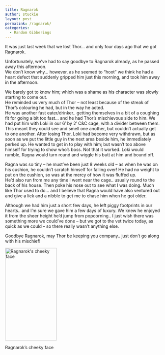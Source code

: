 ```yaml
---
title: Ragnarok
author: stuckie
layout: post
permalink: /ragnarok/
categories:
  - Random Gibberings
---
```

It was just last week that we lost Thor&#8230; and only four days ago that we got Ragnarok.

Unfortunately, we&#8217;ve had to say goodbye to Ragnarok already, as he passed away this afternoon.  
We don&#8217;t know why&#8230; however, as he seemed to &#8220;hoot&#8221; we think he had a heart defect that suddenly gripped him just this morning, and took him away in the afternoon.

We barely got to know him; which was a shame as his character was slowly starting to come out.  
He reminded us very much of Thor &#8211; not least because of the streak of Thor&#8217;s colouring he had, but in the way he acted.  
He was another fast eater/drinker.. getting themselves in a bit of a coughing fit for going a bit too fast&#8230; and he had Thor&#8217;s mischievous side to him. We had put him with Loki in our 6&#8242; by 2&#8242; C&C cage, with a divider between them. This meant they could see and smell one another, but couldn&#8217;t actually get to one another. After losing Thor, Loki had become very withdrawn, but as soon as we put the little guy in the next area beside him, he immediately perked up. He wanted to get in to play with him; but wasn&#8217;t too above himself for trying to show who&#8217;s boss. Not that it worked. Loki would rumble, Ragna would turn round and wiggle his butt at him and bound off.

Ragna was so tiny &#8211; he must&#8217;ve been just 8 weeks old &#8211; as when he was on his cushion, he couldn&#8217;t scratch himself for falling over! He had no weight to put on the cushion, so was at the mercy of how it was fluffed up.  
He&#8217;d also run from me any time I went near the cage.. usually round to the back of his house. Then poke his nose out to see what I was doing. Much like Thor used to do&#8230; and I believe that Ragna would have also ventured out and give a lick and a nibble to get me to chase him when he got older.

Although we had him just a short few days, he left piggy footprints in our hearts.. and I&#8217;m sure we gave him a few days of luxury. We knew he enjoyed it from the sheer height he&#8217;d jump from popcorning.. I just wish there was something more we could&#8217;ve done &#8211; but we got to the vet twice today, as quick as we could &#8211; so there really wasn&#8217;t anything else.

Goodbye Ragnarok, may Thor be keeping you company.. just don&#8217;t go along with his mischief!

<div id="attachment_666" style="width: 178px" class="wp-caption aligncenter">
  <a href="http://stuckiegamez.co.uk/wp-content/uploads/2014/09/2014-09-20-16.07.31.jpg"><img class="size-medium wp-image-666" src="http://stuckiegamez.co.uk/wp-content/uploads/2014/09/2014-09-20-16.07.31-168x300.jpg" alt="Ragnarok's cheeky face" width="168" height="300" /></a>
  
  <p class="wp-caption-text">
    Ragnarok&#8217;s cheeky face
  </p>
</div>